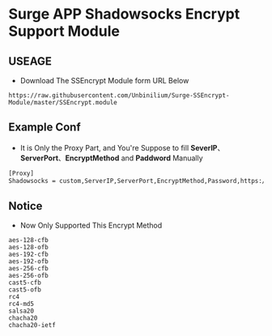 # Surge APP Shadowsocks Encrypt Support Module
## USEAGE
- Download The SSEncrypt Module form URL Below
```url
https://raw.githubusercontent.com/Unbinilium/Surge-SSEncrypt-Module/master/SSEncrypt.module
```

## Example Conf
- It is Only the Proxy Part, and You're Suppose to fill **SeverIP**、**ServerPort**、**EncryptMethod** and **Paddword** Manually
```txt
[Proxy]
Shadowsocks = custom,ServerIP,ServerPort,EncryptMethod,Password,https://raw.githubusercontent.com/Unbinilium/Surge-SSEncrypt-Module/master/SSEncrypt.module
```

## Notice
- Now Only Supported This Encrypt Method
```encryption
aes-128-cfb
aes-128-ofb
aes-192-cfb
aes-192-ofb
aes-256-cfb
aes-256-ofb
cast5-cfb
cast5-ofb
rc4
rc4-md5
salsa20
chacha20
chacha20-ietf
```
